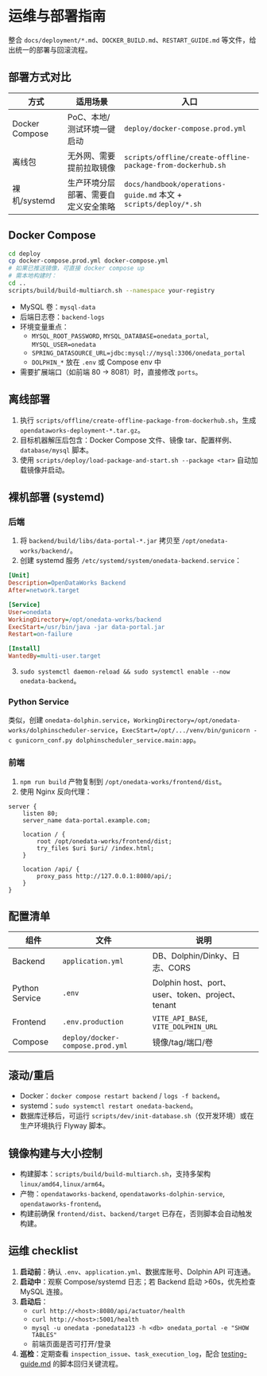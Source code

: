 # 运维与部署指南

整合 `docs/deployment/*.md`、`DOCKER_BUILD.md`、`RESTART_GUIDE.md` 等文件，给出统一的部署与回滚流程。

## 部署方式对比

| 方式 | 适用场景 | 入口 |
| --- | --- | --- |
| Docker Compose | PoC、本地/测试环境一键启动 | `deploy/docker-compose.prod.yml` |
| 离线包 | 无外网、需要提前拉取镜像 | `scripts/offline/create-offline-package-from-dockerhub.sh` |
| 裸机/systemd | 生产环境分层部署、需要自定义安全策略 | `docs/handbook/operations-guide.md` 本文 + `scripts/deploy/*.sh` |

## Docker Compose

```bash
cd deploy
cp docker-compose.prod.yml docker-compose.yml
# 如果已推送镜像，可直接 docker compose up
# 需本地构建时：
cd ..
scripts/build/build-multiarch.sh --namespace your-registry
```

- MySQL 卷：`mysql-data`
- 后端日志卷：`backend-logs`
- 环境变量重点：
  - `MYSQL_ROOT_PASSWORD`, `MYSQL_DATABASE=onedata_portal`, `MYSQL_USER=onedata`
  - `SPRING_DATASOURCE_URL=jdbc:mysql://mysql:3306/onedata_portal`
  - `DOLPHIN_*` 放在 `.env` 或 Compose env 中
- 需要扩展端口（如前端 80 → 8081）时，直接修改 `ports`。

## 离线部署

1. 执行 `scripts/offline/create-offline-package-from-dockerhub.sh`，生成 `opendataworks-deployment-*.tar.gz`。
2. 目标机器解压后包含：Docker Compose 文件、镜像 tar、配置样例、`database/mysql` 脚本。
3. 使用 `scripts/deploy/load-package-and-start.sh --package <tar>` 自动加载镜像并启动。

## 裸机部署 (systemd)

### 后端

1. 将 `backend/build/libs/data-portal-*.jar` 拷贝至 `/opt/onedata-works/backend/`。
2. 创建 systemd 服务 `/etc/systemd/system/onedata-backend.service`：

```ini
[Unit]
Description=OpenDataWorks Backend
After=network.target

[Service]
User=onedata
WorkingDirectory=/opt/onedata-works/backend
ExecStart=/usr/bin/java -jar data-portal.jar
Restart=on-failure

[Install]
WantedBy=multi-user.target
```

3. `sudo systemctl daemon-reload && sudo systemctl enable --now onedata-backend`。

### Python Service

类似，创建 `onedata-dolphin.service`，`WorkingDirectory=/opt/onedata-works/dolphinscheduler-service`，`ExecStart=/opt/.../venv/bin/gunicorn -c gunicorn_conf.py dolphinscheduler_service.main:app`。

### 前端

1. `npm run build` 产物复制到 `/opt/onedata-works/frontend/dist`。
2. 使用 Nginx 反向代理：

```nginx
server {
    listen 80;
    server_name data-portal.example.com;

    location / {
        root /opt/onedata-works/frontend/dist;
        try_files $uri $uri/ /index.html;
    }

    location /api/ {
        proxy_pass http://127.0.0.1:8080/api/;
    }
}
```

## 配置清单

| 组件 | 文件 | 说明 |
| --- | --- | --- |
| Backend | `application.yml` | DB、Dolphin/Dinky、日志、CORS |
| Python Service | `.env` | Dolphin host、port、user、token、project、tenant |
| Frontend | `.env.production` | `VITE_API_BASE`, `VITE_DOLPHIN_URL` |
| Compose | `deploy/docker-compose.prod.yml` | 镜像/tag/端口/卷 |

## 滚动/重启

- Docker：`docker compose restart backend` / `logs -f backend`。
- systemd：`sudo systemctl restart onedata-backend`。
- 数据库迁移后，可运行 `scripts/dev/init-database.sh`（仅开发环境）或在生产环境执行 Flyway 脚本。

## 镜像构建与大小控制

- 构建脚本：`scripts/build/build-multiarch.sh`，支持多架构 `linux/amd64,linux/arm64`。
- 产物：`opendataworks-backend`, `opendataworks-dolphin-service`, `opendataworks-frontend`。
- 构建前确保 `frontend/dist`、`backend/target` 已存在，否则脚本会自动触发构建。

## 运维 checklist

1. **启动前**：确认 `.env`、`application.yml`、数据库账号、Dolphin API 可连通。
2. **启动中**：观察 Compose/systemd 日志；若 Backend 启动 >60s，优先检查 MySQL 连接。
3. **启动后**：
   - `curl http://<host>:8080/api/actuator/health`
   - `curl http://<host>:5001/health`
   - `mysql -u onedata -ponedata123 -h <db> onedata_portal -e "SHOW TABLES"`
   - 前端页面是否可打开/登录
4. **巡检**：定期查看 `inspection_issue`、`task_execution_log`，配合 [testing-guide.md](testing-guide.md) 的脚本回归关键流程。
